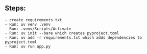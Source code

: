## Steps:
    - create requirements.txt
    - Run: uv venv .venv
    - Run: .venv/Scripts/Activate
    - Run: uv init --bare which creates pyproject.toml
    - Run: uv add -r requirements.txt which adds dependencies to pyproject.toml
    - Run: uv run app.py
